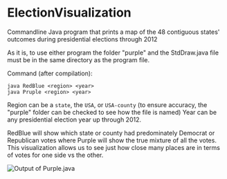 # ElectionVisualization
Commandline Java program that prints a map of the 48 contiguous states' outcomes during presidential elections through 2012

As it is, to use either program the folder "purple" and the StdDraw.java file must be in the same directory as the program file.

Command (after compilation):
```
java RedBlue <region> <year> 
java Pruple <region> <year>
```
Region can be a `state`, the `USA`, or `USA-county` (to ensure accuracy, the "purple" folder can be checked to see how the file is named)
Year can be any presidential election year up through 2012.

RedBlue will show which state or county had predominately Democrat or Republican votes where Purple will show the true mixture of all the votes. This visualization allows us to see just how close many places are in terms of votes for one side vs the other.  

![Output of Purple.java](ElectionVisualization/purpleUSACounty2012.JPG "Purple.java")
